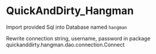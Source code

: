 # QuickAndDirty_Hangman

Import provided Sql into Database named `hangman`

Rewrite connection string, username, password in package quickanddirty.hangman.dao.connection.Connect
